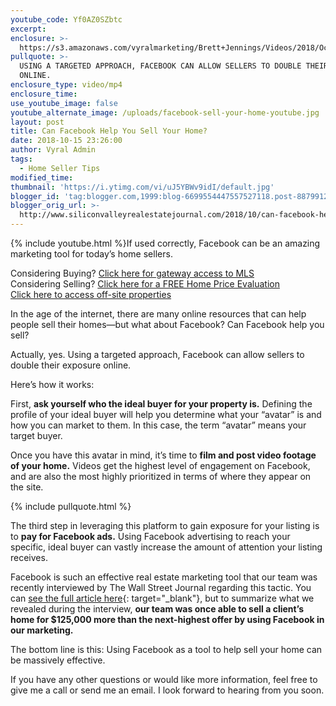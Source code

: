 ```yaml
---
youtube_code: Yf0AZ0SZbtc
excerpt:
enclosure: >-
  https://s3.amazonaws.com/vyralmarketing/Brett+Jennings/Videos/2018/October/Brett+Jennings+Real+Estate+Experts-+Can+Facebook+Help+You+Sell+Your+Home%253F.mp4
pullquote: >-
  USING A TARGETED APPROACH, FACEBOOK CAN ALLOW SELLERS TO DOUBLE THEIR EXPOSURE
  ONLINE.
enclosure_type: video/mp4
enclosure_time:
use_youtube_image: false
youtube_alternate_image: /uploads/facebook-sell-your-home-youtube.jpg
layout: post
title: Can Facebook Help You Sell Your Home?
date: 2018-10-15 23:26:00
author: Vyral Admin
tags:
  - Home Seller Tips
modified_time:
thumbnail: 'https://i.ytimg.com/vi/uJ5YBWv9idI/default.jpg'
blogger_id: 'tag:blogger.com,1999:blog-6699554447557527118.post-8879912074383048059'
blogger_orig_url: >-
  http://www.siliconvalleyrealestatejournal.com/2018/10/can-facebook-help-you-sell-your-home.html
---
```


{% include youtube.html %}If used correctly, Facebook can be an amazing marketing tool for today’s home sellers.

<div class="post-cta">
Considering Buying? <a href="http://www.siliconvalleyrealestatesearch.com/?utm_source=BLOG&amp;utm_campaign=Video+Blog&amp;utm_medium=referral" target="_blank">Click here for gateway access to MLS</a><br />
Considering Selling? <a href="http://www.siliconvalleyrealestatesearch.com/home-valuation/?utm_source=VYRAL&amp;utm_campaign=Vyral+Emails+&amp;utm_medium=referral" target="_blank">Click here for a FREE Home Price Evaluation</a><br />
<a href="https://www.siliconvalleyrealestatesearch.com/off-market-list/" target="_blank">Click here to access off-site properties</a>
</div>

In the age of the internet, there are many online resources that can help people sell their homes—but what about Facebook? Can Facebook help you sell?

Actually, yes. Using a targeted approach, Facebook can allow sellers to double their exposure online.

Here’s how it works:

First, **ask yourself who the ideal buyer for your property is.** Defining the profile of your ideal buyer will help you determine what your “avatar” is and how you can market to them. In this case, the term  “avatar” means your target buyer.

Once you have this avatar in mind, it’s time to **film and post video footage of your home.** Videos get the highest level of engagement on Facebook, and are also the most highly prioritized in terms of where they appear on the site.

{% include pullquote.html %}

The third step in leveraging this platform to gain exposure for your listing is to **pay for Facebook ads.** Using Facebook advertising to reach your specific, ideal buyer can vastly increase the amount of attention your listing receives.

Facebook is such an effective real estate marketing tool that our team was recently interviewed by The Wall Street Journal regarding this tactic. You can [see the full article here](https://www.wsj.com/articles/how-real-estate-uses-big-data-to-track-clients-1431615728){: target="_blank"}, but to summarize what we revealed during the interview, **our team was once able to sell a client’s home for $125,000 more than the next-highest offer by using Facebook in our marketing.**

The bottom line is this: Using Facebook as a tool to help sell your home can be massively effective.

If you have any other questions or would like more information, feel free to give me a call or send me an email. I look forward to hearing from you soon.